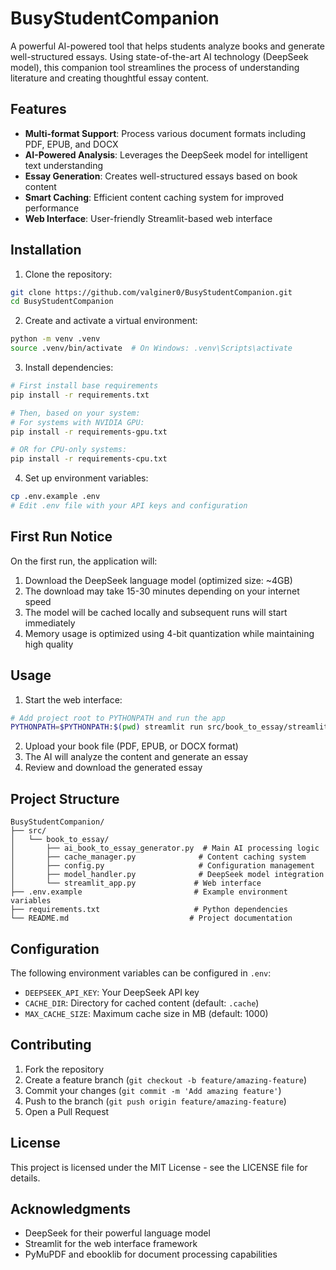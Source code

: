 # BusyStudentCompanion

A powerful AI-powered tool that helps students analyze books and generate well-structured essays. Using state-of-the-art AI technology (DeepSeek model), this companion tool streamlines the process of understanding literature and creating thoughtful essay content.

## Features

- **Multi-format Support**: Process various document formats including PDF, EPUB, and DOCX
- **AI-Powered Analysis**: Leverages the DeepSeek model for intelligent text understanding
- **Essay Generation**: Creates well-structured essays based on book content
- **Smart Caching**: Efficient content caching system for improved performance
- **Web Interface**: User-friendly Streamlit-based web interface

## Installation

1. Clone the repository:
```bash
git clone https://github.com/valginer0/BusyStudentCompanion.git
cd BusyStudentCompanion
```

2. Create and activate a virtual environment:
```bash
python -m venv .venv
source .venv/bin/activate  # On Windows: .venv\Scripts\activate
```

3. Install dependencies:
```bash
# First install base requirements
pip install -r requirements.txt

# Then, based on your system:
# For systems with NVIDIA GPU:
pip install -r requirements-gpu.txt

# OR for CPU-only systems:
pip install -r requirements-cpu.txt
```

4. Set up environment variables:
```bash
cp .env.example .env
# Edit .env file with your API keys and configuration
```

## First Run Notice

On the first run, the application will:
1. Download the DeepSeek language model (optimized size: ~4GB)
2. The download may take 15-30 minutes depending on your internet speed
3. The model will be cached locally and subsequent runs will start immediately
4. Memory usage is optimized using 4-bit quantization while maintaining high quality

## Usage

1. Start the web interface:
```bash
# Add project root to PYTHONPATH and run the app
PYTHONPATH=$PYTHONPATH:$(pwd) streamlit run src/book_to_essay/streamlit_app.py
```

2. Upload your book file (PDF, EPUB, or DOCX format)
3. The AI will analyze the content and generate an essay
4. Review and download the generated essay

## Project Structure

```
BusyStudentCompanion/
├── src/
│   └── book_to_essay/
│       ├── ai_book_to_essay_generator.py  # Main AI processing logic
│       ├── cache_manager.py              # Content caching system
│       ├── config.py                     # Configuration management
│       ├── model_handler.py              # DeepSeek model integration
│       └── streamlit_app.py             # Web interface
├── .env.example                         # Example environment variables
├── requirements.txt                     # Python dependencies
└── README.md                           # Project documentation
```

## Configuration

The following environment variables can be configured in `.env`:

- `DEEPSEEK_API_KEY`: Your DeepSeek API key
- `CACHE_DIR`: Directory for cached content (default: `.cache`)
- `MAX_CACHE_SIZE`: Maximum cache size in MB (default: 1000)

## Contributing

1. Fork the repository
2. Create a feature branch (`git checkout -b feature/amazing-feature`)
3. Commit your changes (`git commit -m 'Add amazing feature'`)
4. Push to the branch (`git push origin feature/amazing-feature`)
5. Open a Pull Request

## License

This project is licensed under the MIT License - see the LICENSE file for details.

## Acknowledgments

- DeepSeek for their powerful language model
- Streamlit for the web interface framework
- PyMuPDF and ebooklib for document processing capabilities